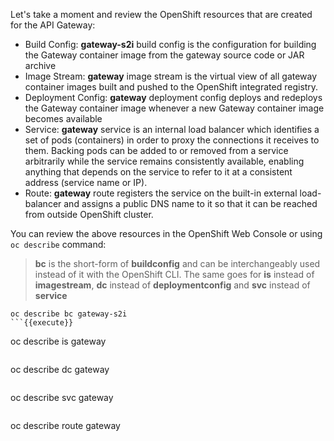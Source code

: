 Let's take a moment and review the OpenShift resources that are created for the API Gateway:

* Build Config: **gateway-s2i** build config is the configuration for building the Gateway 
container image from the gateway source code or JAR archive
* Image Stream: **gateway** image stream is the virtual view of all gateway container 
images built and pushed to the OpenShift integrated registry.
* Deployment Config: **gateway** deployment config deploys and redeploys the Gateway container 
image whenever a new Gateway container image becomes available
* Service: **gateway** service is an internal load balancer which identifies a set of 
pods (containers) in order to proxy the connections it receives to them. Backing pods can be 
added to or removed from a service arbitrarily while the service remains consistently available, 
enabling anything that depends on the service to refer to it at a consistent address (service name 
or IP).
* Route: **gateway** route registers the service on the built-in external load-balancer 
and assigns a public DNS name to it so that it can be reached from outside OpenShift cluster.

You can review the above resources in the OpenShift Web Console or using `oc describe` command:

> **bc** is the short-form of **buildconfig** and can be interchangeably used instead of it with the
> OpenShift CLI. The same goes for **is** instead of **imagestream**, **dc** instead of **deploymentconfig**
> and **svc** instead of **service**

```
oc describe bc gateway-s2i
```{{execute}}

```
oc describe is gateway
```{{execute}}

```
oc describe dc gateway
```{{execute}}

```
oc describe svc gateway
```{{execute}}

```
oc describe route gateway
```{{execute}}
